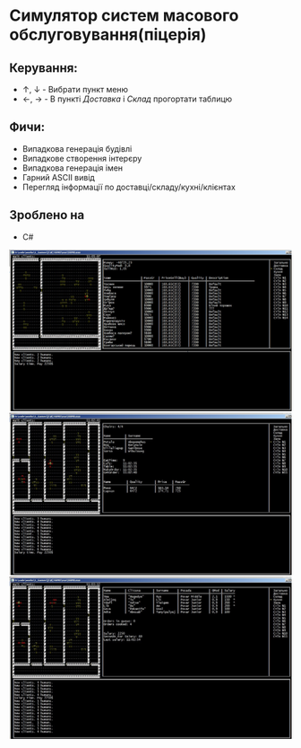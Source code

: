 ﻿# Симулятор систем масового обслуговування(піцерія)
## Керування:
* ↑, ↓ - Вибрати пункт меню
* ←, → - В пункті _Доставка_ і _Склад_ прогортати таблицю

## Фичи:
 * Випадкова генерація будівлі
 * Випадкове створення інтерєру
 * Випадкова генерація імен
 * Гарний ASCII вивід
 * Перегляд інформації по доставці/складу/кухні/клієнтах

## Зроблено на
 * C#

![](readme/img1.jpg)
![](readme/img2.jpg)
![](readme/img3.jpg)